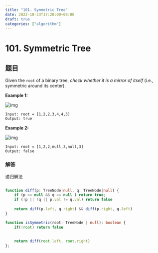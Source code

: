 ```yaml
---
title: "101. Symmetric Tree"
date: 2022-10-23T17:20:00+08:00
draft: true
categories: ["algorithm"]
---
```




# 101. Symmetric Tree



## 题目

Given the `root` of a binary tree, *check whether it is a mirror of itself* (i.e., symmetric around its center).

 

**Example 1:**

![img](https://assets.leetcode.com/uploads/2021/02/19/symtree1.jpg)

```
Input: root = [1,2,2,3,4,4,3]
Output: true
```

**Example 2:**

![img](https://assets.leetcode.com/uploads/2021/02/19/symtree2.jpg)

```
Input: root = [1,2,2,null,3,null,3]
Output: false
```

 

### 解答



递归解法

```typescript

function diff(p: TreeNode|null, q: TreeNode|null) {
    if (p == null && q == null ) return true;
    if (!p || !q || p.val != q.val) return false
    
    return diff(p.left, q.right) && diff(p.right, q.left)
}

function isSymmetric(root: TreeNode | null): boolean {
    if(!root) return false
    
    
    return diff(root.left, root.right)
};
```


